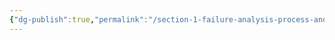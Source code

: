 ```yaml
---
{"dg-publish":true,"permalink":"/section-1-failure-analysis-process-and-management/1-overview-of-wafer-level-electrical-failure-analysis-process-for-accelerated-yield-engineering/"}
---
```


